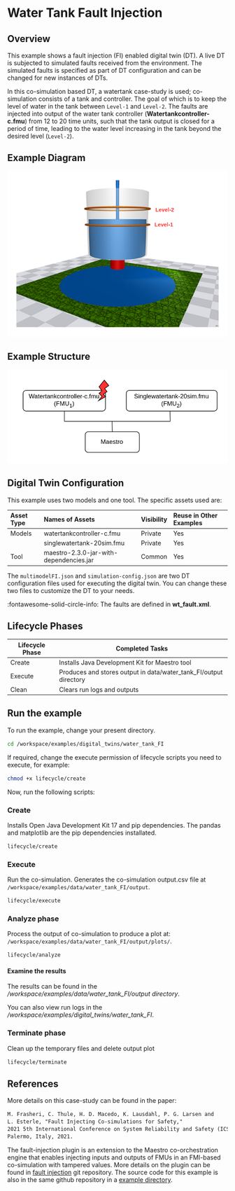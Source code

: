# Water Tank Fault Injection

## Overview

This example shows a fault injection (FI) enabled digital twin (DT).
A live DT is subjected to simulated faults received from the environment.
The simulated faults is specified as part of DT configuration and can be
changed for new instances of DTs.

In this co-simulation based DT, a watertank case-study is used; co-simulation
consists of a tank and controller. The goal of which is to keep
the level of water in the tank between ```Level-1``` and ```Level-2```.
The faults are injected into output of the water tank
controller (__Watertankcontroller-c.fmu__)
from 12 to 20 time units, such that
the tank output is closed for a period of time, leading to the water level
increasing in the tank beyond the desired level (```Level-2```).

## Example Diagram

![Water Tank System](watertank.png)

## Example Structure

![Water Tank Structure](dt_structure.png)

## Digital Twin Configuration

This example uses two models and one tool.
The specific assets used are:

| Asset Type | Names of Assets | Visibility | Reuse in Other Examples |
|:---|:---|:---|:---|
| Models | watertankcontroller-c.fmu | Private | Yes |
|  | singlewatertank-20sim.fmu | Private | Yes |
| Tool | maestro-2.3.0-jar-with-dependencies.jar | Common | Yes |

The `multimodelFI.json` and `simulation-config.json`
are two DT configuration files used for executing the digital twin.
You can change these two files to customize the DT to your needs.

:fontawesome-solid-circle-info: The faults are defined in __wt_fault.xml__.

## Lifecycle Phases

| Lifecycle Phase    | Completed Tasks |
| -------- | ------- |
| Create  | Installs Java Development Kit for Maestro tool    |
| Execute | Produces and stores output in data/water_tank_FI/output directory|
| Clean   | Clears run logs and outputs |

## Run the example

To run the example, change your present directory.

```bash
cd /workspace/examples/digital_twins/water_tank_FI
```

If required, change the execute permission of lifecycle scripts
you need to execute, for example:

```bash
chmod +x lifecycle/create
```

Now, run the following scripts:

### Create

Installs Open Java Development Kit 17 and pip dependencies.
The pandas and matplotlib are the pip dependencies installated.

```bash
lifecycle/create
```

### Execute

Run the co-simulation. Generates the co-simulation output.csv file
at `/workspace/examples/data/water_tank_FI/output`.

```bash
lifecycle/execute
```

### Analyze phase

Process the output of co-simulation to produce a plot at:
`/workspace/examples/data/water_tank_FI/output/plots/`.

```bash
lifecycle/analyze
```

#### Examine the results

The results can be found in the
_/workspace/examples/data/water_tank_FI/output directory_.

You can also view run logs in the
_/workspace/examples/digital_twins/water_tank_FI_.

### Terminate phase

Clean up the temporary files and delete output plot

```bash
lifecycle/terminate
```

## References

More details on this case-study can be found in the paper:

```txt
M. Frasheri, C. Thule, H. D. Macedo, K. Lausdahl, P. G. Larsen and
L. Esterle, "Fault Injecting Co-simulations for Safety,"
2021 5th International Conference on System Reliability and Safety (ICSRS),
Palermo, Italy, 2021.
```

The fault-injection plugin is an extension to the Maestro co-orchestration
engine that enables injecting inputs and outputs of FMUs in an FMI-based
co-simulation with tampered values.
More details on the plugin can be found in
[fault injection](https://github.com/INTO-CPS-Association/fault-injection-maestro)
git repository. The source code for this example is also in the same github
repository in a
[example directory](https://github.com/INTO-CPS-Association/fault-injection-maestro/blob/development/fi_example/README.md).
